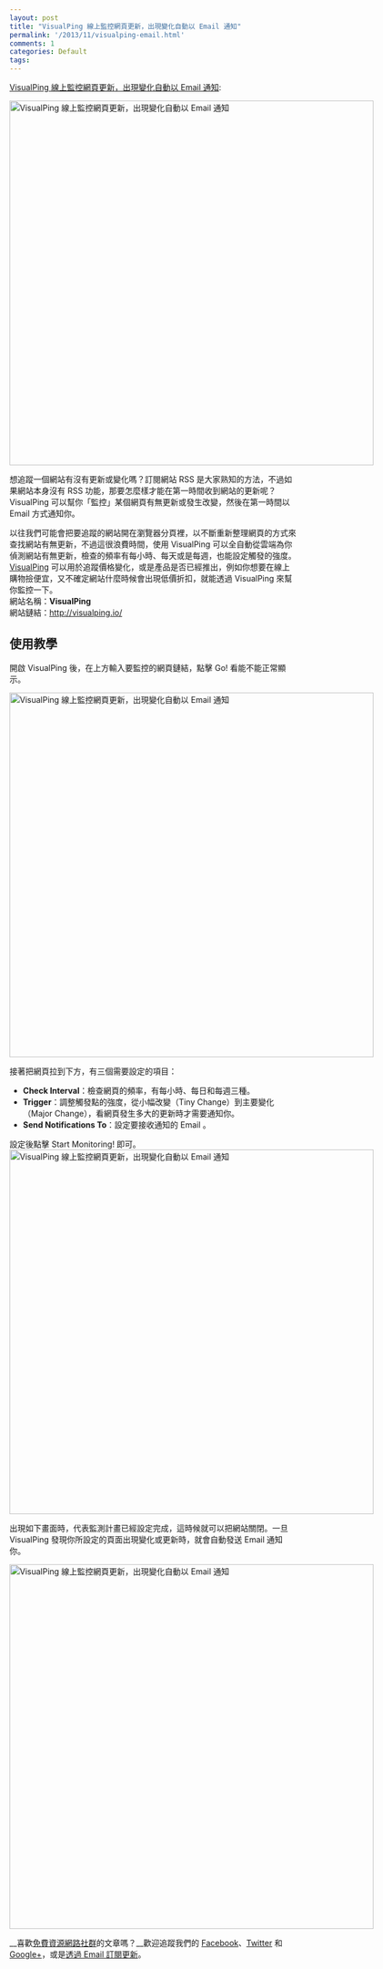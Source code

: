 ```yaml
---
layout: post
title: "VisualPing 線上監控網頁更新，出現變化自動以 Email 通知"
permalink: '/2013/11/visualping-email.html'
comments: 1
categories: Default
tags: 
---
```

[VisualPing 線上監控網頁更新，出現變化自動以 Email 通知](http://www.freegroup.org/2013/10/visualping/):   

<img alt="VisualPing 線上監控網頁更新，出現變化自動以 Email 通知" height="360" src="http://cdn.freegroup.org/blog/wp-content/uploads/2013/10/5c7dbaad5f6baf90556c9b43029e79e6.png" style="border: 0px; display: block; height: auto; margin-left: auto; margin-right: auto; max-width: 921px;" title="VisualPing 線上監控網頁更新，出現變化自動以 Email 通知" width="640"/>

  
想追蹤一個網站有沒有更新或變化嗎？訂閱網站 RSS 是大家熟知的方法，不過如果網站本身沒有 RSS 功能，那要怎麼樣才能在第一時間收到網站的更新呢？VisualPing 可以幫你「監控」某個網頁有無更新或發生改變，然後在第一時間以 Email 方式通知你。  
  
以往我們可能會把要追蹤的網站開在瀏覽器分頁裡，以不斷重新整理網頁的方式來查找網站有無更新，不過這很浪費時間，使用 VisualPing 可以全自動從雲端為你偵測網站有無更新，檢查的頻率有每小時、每天或是每週，也能設定觸發的強度。  
[VisualPing](http://visualping.io/) 可以用於追蹤價格變化，或是產品是否已經推出，例如你想要在線上購物撿便宜，又不確定網站什麼時候會出現低價折扣，就能透過 VisualPing 來幫你監控一下。  
網站名稱：__VisualPing__  
網站鏈結：<http://visualping.io/>  

## 使用教學

開啟 VisualPing 後，在上方輸入要監控的網頁鏈結，點擊 Go! 看能不能正常顯示。  

<img alt="VisualPing 線上監控網頁更新，出現變化自動以 Email 通知" border="0" height="360" src="http://cdn.freegroup.org/blog/wp-content/uploads/2013/10/17606ffd8853178dff9ea62444ae5d0e.png" style="border: 0px; display: block; height: auto; margin-left: auto; margin-right: auto; max-width: 921px;" title="VisualPing 線上監控網頁更新，出現變化自動以 Email 通知" width="640"/>

  
接著把網頁拉到下方，有三個需要設定的項目：  

*   __Check Interval__：檢查網頁的頻率，有每小時、每日和每週三種。
*   __Trigger__：調整觸發點的強度，從小幅改變（Tiny Change）到主要變化（Major Change），看網頁發生多大的更新時才需要通知你。
*   __Send Notifications To__：設定要接收通知的 Email 。

<div>設定後點擊 Start Monitoring! 即可。</div>

<img alt="VisualPing 線上監控網頁更新，出現變化自動以 Email 通知" border="0" height="360" src="http://cdn.freegroup.org/blog/wp-content/uploads/2013/10/8e1811484794e9dc3c640e445968f4c8.png" style="border: 0px; display: block; height: auto; margin-left: auto; margin-right: auto; max-width: 921px;" title="VisualPing 線上監控網頁更新，出現變化自動以 Email 通知" width="640"/>

  
出現如下畫面時，代表監測計畫已經設定完成，這時候就可以把網站關閉。一旦 VisualPing 發現你所設定的頁面出現變化或更新時，就會自動發送 Email 通知你。  

<img alt="VisualPing 線上監控網頁更新，出現變化自動以 Email 通知" border="0" height="360" src="http://cdn.freegroup.org/blog/wp-content/uploads/2013/10/4074596517606ef24d49bd5efca7eff8.png" style="border: 0px; display: block; height: auto; margin-left: auto; margin-right: auto; max-width: 921px;" title="VisualPing 線上監控網頁更新，出現變化自動以 Email 通知" width="640"/>

  
__喜歡[免費資源網路社群](http://www.freegroup.org/)的文章嗎？__歡迎追蹤我們的 [Facebook](http://www.facebook.com/freegroup)、[Twitter](http://twitter.com/freegroup) 和 [Google+](https://plus.google.com/+freegroup)，或是[透過 Email 訂閱更新](http://www.freegroup.org/subscriptions/)。  

<div style="clear: both;"></div>